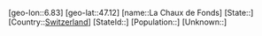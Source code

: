 ﻿---
location: [47.12,6.83]
type: City
tags:
- geo/City


SpocWebEntityId: 31763
isDeleted: false
confidential: public

---
[geo-lon::6.83]
[geo-lat::47.12]
[name::La Chaux de Fonds]
[State::]
[Country::[Switzerland](geo/Continent/Europe/Switzerland.md)]
[StateId::]
[Population::]
[Unknown::]

